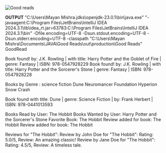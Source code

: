 ![Good reads](https://github.com/user-attachments/assets/f11f85df-e58d-4766-a039-3329f671d6bf)

**OUTPUT**
"C:\Users\Mayan Mishra\.jdks\openjdk-23.0.1\bin\java.exe" "-javaagent:C:\Program Files\JetBrains\IntelliJ IDEA 2024.3.1\lib\idea_rt.jar=63783:C:\Program Files\JetBrains\IntelliJ IDEA 2024.3.1\bin" -Dfile.encoding=UTF-8 -Dsun.stdout.encoding=UTF-8 -Dsun.stderr.encoding=UTF-8 -classpath "C:\Users\Mayan Mishra\Documents\JAVA\Good Reads\out\production\Good Reads" GoodRead

Book found! by: J.K. Rowling | with title: Harry Potter and the Goblet of Fire | genre: Fantasy | ISBN: 978-0547928229
Book found! by: J.K. Rowling | with title: Harry Potter and the Sorcerer's Stone | genre: Fantasy | ISBN: 978-0547928228

Books by Genre : science fiction
Dune
Neuromancer
Foundation
Hyperion
Snow Crash

Book found with title: Dune | genre: Science Fiction | by: Frank Herbert | ISBN: 978-0441013593

Books Read by User: 
The Hobbit
Books Wanted by User: 
Harry Potter and the Sorcerer's Stone
Favorite Book: The Hobbit
Review added for book: The Hobbit
Review added for book: The Hobbit

Reviews for "The Hobbit":
Review by John Doe for "The Hobbit": Rating: 5.0/5, Review: An amazing classic!
Review by Jane Doe for "The Hobbit": Rating: 4.5/5, Review: A timeless tale.
